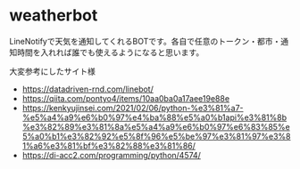 # weatherbot

LineNotifyで天気を通知してくれるBOTです。各自で任意のトークン・都市・通知時間を入れれば誰でも使えるようになると思います。

大変参考にしたサイト様
* https://datadriven-rnd.com/linebot/
* https://qiita.com/pontyo4/items/10aa0ba0a17aee19e88e
* https://kenkyujinsei.com/2021/02/06/python-%e3%81%a7-%e5%a4%a9%e6%b0%97%e4%ba%88%e5%a0%b1api%e3%81%8b%e3%82%89%e3%81%8a%e5%a4%a9%e6%b0%97%e6%83%85%e5%a0%b1%e3%82%92%e5%8f%96%e5%be%97%e3%81%97%e3%81%a6%e3%81%bf%e3%82%88%e3%81%86/
* https://di-acc2.com/programming/python/4574/
